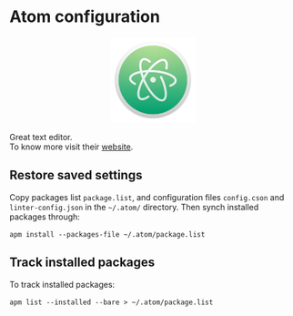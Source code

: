 # Atom configuration

<p align="center">
  <img src="./logo.png" width="150"/>
</p>

Great text editor. \
To know more visit their [website](https://atom.io/).

## Restore saved settings
Copy packages list ```package.list```, and configuration files ```config.cson``` and ```linter-config.json```  in the ```~/.atom/``` directory. Then synch installed packages through:

    apm install --packages-file ~/.atom/package.list

## Track installed packages
To track installed packages:

    apm list --installed --bare > ~/.atom/package.list
